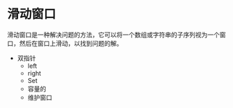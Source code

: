 # 滑动窗口

滑动窗口是一种解决问题的方法，它可以将一个数组或字符串的子序列视为一个窗口，然后在窗口上滑动，以找到问题的解。

- 双指针
  - left
  - right
  - Set
  - 容量的
  - 维护窗口